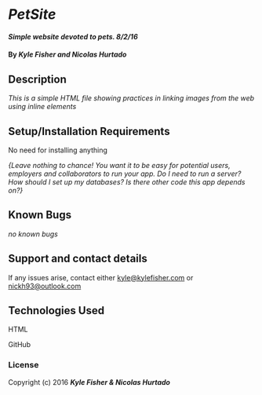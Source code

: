 # _PetSite_

#### _Simple website devoted to pets. 8/2/16_

#### By _**Kyle Fisher and Nicolas Hurtado**_

## Description

_This is a simple HTML file showing practices in linking images from the web using inline elements_

## Setup/Installation Requirements

No need for installing anything

_{Leave nothing to chance! You want it to be easy for potential users, employers and collaborators to run your app. Do I need to run a server? How should I set up my databases? Is there other code this app depends on?}_

## Known Bugs

_no known bugs_

## Support and contact details

If any issues arise, contact either kyle@kylefisher.com or nickh93@outlook.com

## Technologies Used

HTML

GitHub

### License



Copyright (c) 2016 **_Kyle Fisher & Nicolas Hurtado_**
